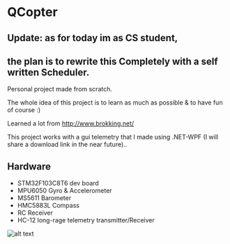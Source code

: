 # QCopter

## Update: as for today im as CS student,
## the plan is to rewrite this Completely with a self written Scheduler.

Personal project made from scratch.

The whole idea of this project is to learn as much as possible & to have fun of course :)

Learned a lot from http://www.brokking.net/

This project works with a gui telemetry that I made using .NET-WPF (I will share a download link in the near future)..


## Hardware
  
* STM32F103C8T6 dev board
* MPU6050 Gyro & Accelerometer
* MS5611 Barometer
* HMC5883L Compass
* RC Receiver
* HC-12 long-rage telemetry transmitter/Receiver


![alt text](https://i.ibb.co/Mh1k6My/Drone-cut.jpg)
